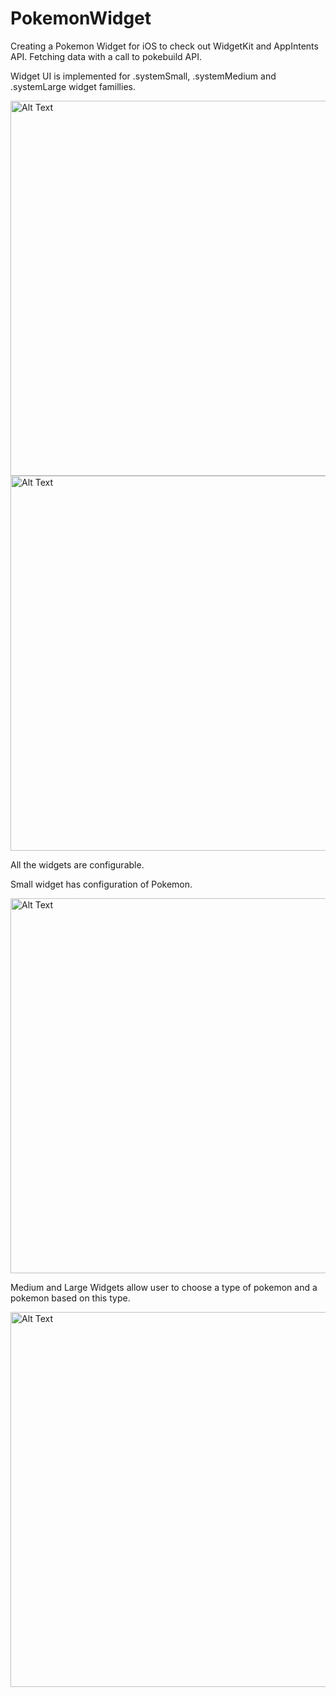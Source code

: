 # PokemonWidget
Creating a Pokemon Widget for iOS to check out WidgetKit and AppIntents API. Fetching data with a call to pokebuild API.

Widget UI is implemented for .systemSmall, .systemMedium and .systemLarge widget famillies.

<img src="https://github.com/katebrr/PokemonWidget/assets/27740069/b52814f8-2f8d-4d62-a645-07afe37fe8fd" alt="Alt Text" height="600" />
<img src="https://github.com/katebrr/PokemonWidget/assets/27740069/49e3873f-8d8c-421d-aeb1-dfe9a7829d8c" alt="Alt Text" height="600" />

All the widgets are configurable.

Small widget has configuration of Pokemon.

<img src="https://github.com/katebrr/PokemonWidget/assets/27740069/26556b06-fbfe-4fe5-ad1f-a9767bce183c" alt="Alt Text" height="600" />

Medium and Large Widgets allow user to choose a type of pokemon and a pokemon based on this type.

<img src="https://github.com/katebrr/PokemonWidget/assets/27740069/71d4be76-0afe-4b46-80f4-62636057de8a" alt="Alt Text" height="600" />

